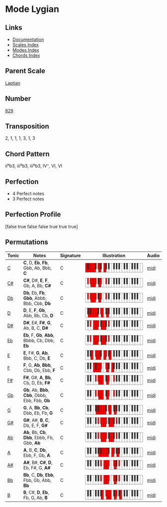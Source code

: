 # Mode Lygian

## Links

- [Documentation](README.md)
- [Scales Index](Scales.md)
- [Modes Index](Modes.md)
- [Chords Index](Chords.md)

## Parent Scale

[Laptian](ScaleLaptian.md)

## Number

[829](https://ianring.com/musictheory/scales/829)

## Transposition

2, 1, 1, 1, 3, 1, 3

## Chord Pattern

ii⁰b3, iii⁰b3, iii⁰b3, IV⁺, VI, VI

## Perfection

- 4 Perfect notes
- 3 Perfect notes

## Perfection Profile

[false true false false true true true]

## Permutations

| Tonic | Notes | Signature | Illustration | Audio |
|-------|-------|-----------|--------------|-------|
| [C](ModeCNaturalLygian.md) | **C**, D, **Eb**, **Fb**, Gbb, Ab, Bbb, **C** | C | ![CNaturalLygian](ModeCNaturalLygian.png) | [midi](https://github.com/edipermadi/music/blob/main/docs/ModeCNaturalLygian.mid?raw=true) |
| [C#](ModeCSharpLygian.md) | **C#**, D#, **E**, **F**, Gb, A, Bb, **C#** | C | ![CSharpLygian](ModeCSharpLygian.png) | [midi](https://github.com/edipermadi/music/blob/main/docs/ModeCSharpLygian.mid?raw=true) |
| [Db](ModeDFlatLygian.md) | **Db**, Eb, **Fb**, **Gbb**, Abbb, Bbb, Cbb, **Db** | C | ![DFlatLygian](ModeDFlatLygian.png) | [midi](https://github.com/edipermadi/music/blob/main/docs/ModeDFlatLygian.mid?raw=true) |
| [D](ModeDNaturalLygian.md) | **D**, E, **F**, **Gb**, Abb, Bb, Cb, **D** | C | ![DNaturalLygian](ModeDNaturalLygian.png) | [midi](https://github.com/edipermadi/music/blob/main/docs/ModeDNaturalLygian.mid?raw=true) |
| [D#](ModeDSharpLygian.md) | **D#**, E#, **F#**, **G**, Ab, B, C, **D#** | C | ![DSharpLygian](ModeDSharpLygian.png) | [midi](https://github.com/edipermadi/music/blob/main/docs/ModeDSharpLygian.mid?raw=true) |
| [Eb](ModeEFlatLygian.md) | **Eb**, F, **Gb**, **Abb**, Bbbb, Cb, Dbb, **Eb** | C | ![EFlatLygian](ModeEFlatLygian.png) | [midi](https://github.com/edipermadi/music/blob/main/docs/ModeEFlatLygian.mid?raw=true) |
| [E](ModeENaturalLygian.md) | **E**, F#, **G**, **Ab**, Bbb, C, Db, **E** | C | ![ENaturalLygian](ModeENaturalLygian.png) | [midi](https://github.com/edipermadi/music/blob/main/docs/ModeENaturalLygian.mid?raw=true) |
| [F](ModeFNaturalLygian.md) | **F**, G, **Ab**, **Bbb**, Cbb, Db, Ebb, **F** | C | ![FNaturalLygian](ModeFNaturalLygian.png) | [midi](https://github.com/edipermadi/music/blob/main/docs/ModeFNaturalLygian.mid?raw=true) |
| [F#](ModeFSharpLygian.md) | **F#**, G#, **A**, **Bb**, Cb, D, Eb, **F#** | C | ![FSharpLygian](ModeFSharpLygian.png) | [midi](https://github.com/edipermadi/music/blob/main/docs/ModeFSharpLygian.mid?raw=true) |
| [Gb](ModeGFlatLygian.md) | **Gb**, Ab, **Bbb**, **Cbb**, Dbbb, Ebb, Fbb, **Gb** | C | ![GFlatLygian](ModeGFlatLygian.png) | [midi](https://github.com/edipermadi/music/blob/main/docs/ModeGFlatLygian.mid?raw=true) |
| [G](ModeGNaturalLygian.md) | **G**, A, **Bb**, **Cb**, Dbb, Eb, Fb, **G** | C | ![GNaturalLygian](ModeGNaturalLygian.png) | [midi](https://github.com/edipermadi/music/blob/main/docs/ModeGNaturalLygian.mid?raw=true) |
| [G#](ModeGSharpLygian.md) | **G#**, A#, **B**, **C**, Db, E, F, **G#** | C | ![GSharpLygian](ModeGSharpLygian.png) | [midi](https://github.com/edipermadi/music/blob/main/docs/ModeGSharpLygian.mid?raw=true) |
| [Ab](ModeAFlatLygian.md) | **Ab**, Bb, **Cb**, **Dbb**, Ebbb, Fb, Gbb, **Ab** | C | ![AFlatLygian](ModeAFlatLygian.png) | [midi](https://github.com/edipermadi/music/blob/main/docs/ModeAFlatLygian.mid?raw=true) |
| [A](ModeANaturalLygian.md) | **A**, B, **C**, **Db**, Ebb, F, Gb, **A** | C | ![ANaturalLygian](ModeANaturalLygian.png) | [midi](https://github.com/edipermadi/music/blob/main/docs/ModeANaturalLygian.mid?raw=true) |
| [A#](ModeASharpLygian.md) | **A#**, B#, **C#**, **D**, Eb, F#, G, **A#** | C | ![ASharpLygian](ModeASharpLygian.png) | [midi](https://github.com/edipermadi/music/blob/main/docs/ModeASharpLygian.mid?raw=true) |
| [Bb](ModeBFlatLygian.md) | **Bb**, C, **Db**, **Ebb**, Fbb, Gb, Abb, **Bb** | C | ![BFlatLygian](ModeBFlatLygian.png) | [midi](https://github.com/edipermadi/music/blob/main/docs/ModeBFlatLygian.mid?raw=true) |
| [B](ModeBNaturalLygian.md) | **B**, C#, **D**, **Eb**, Fb, G, Ab, **B** | C | ![BNaturalLygian](ModeBNaturalLygian.png) | [midi](https://github.com/edipermadi/music/blob/main/docs/ModeBNaturalLygian.mid?raw=true) |
